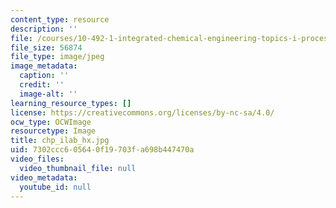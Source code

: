 ```yaml
---
content_type: resource
description: ''
file: /courses/10-492-1-integrated-chemical-engineering-topics-i-process-control-by-design-fall-2004/7302ccc605640f19703fa698b447470a_chp_ilab_hx.jpg
file_size: 56874
file_type: image/jpeg
image_metadata:
  caption: ''
  credit: ''
  image-alt: ''
learning_resource_types: []
license: https://creativecommons.org/licenses/by-nc-sa/4.0/
ocw_type: OCWImage
resourcetype: Image
title: chp_ilab_hx.jpg
uid: 7302ccc6-0564-0f19-703f-a698b447470a
video_files:
  video_thumbnail_file: null
video_metadata:
  youtube_id: null
---
```

